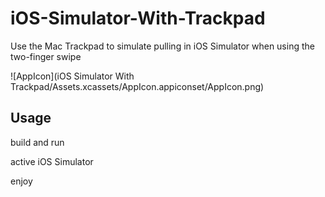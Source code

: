 # iOS-Simulator-With-Trackpad
Use the Mac Trackpad to simulate pulling in iOS Simulator when using the two-finger swipe

![AppIcon](iOS Simulator With Trackpad/Assets.xcassets/AppIcon.appiconset/AppIcon.png)

## Usage

build and run

active iOS Simulator

enjoy

